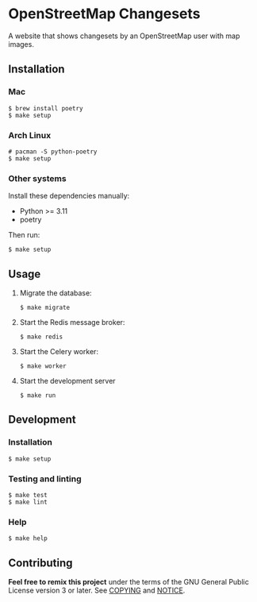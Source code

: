 # OpenStreetMap Changesets

A website that shows changesets by an OpenStreetMap user with map images.

## Installation

### Mac

```shell
$ brew install poetry
$ make setup
```

### Arch Linux

```shell
# pacman -S python-poetry
$ make setup
```

### Other systems

Install these dependencies manually:

- Python >= 3.11
- poetry

Then run:

```shell
$ make setup
```

## Usage

1. Migrate the database:

    ```shell
    $ make migrate
    ```

2. Start the Redis message broker:

    ```shell
    $ make redis
    ```

3. Start the Celery worker:

    ```shell
    $ make worker
    ```

4. Start the development server

    ```shell
    $ make run
    ```

## Development

### Installation

```shell
$ make setup
```

### Testing and linting

```shell
$ make test
$ make lint
```

### Help

```shell
$ make help
```

## Contributing

__Feel free to remix this project__ under the terms of the GNU General Public
License version 3 or later. See [COPYING](./COPYING) and [NOTICE](./NOTICE).
